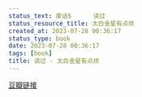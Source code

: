 ```yaml
---
status_text: 废话$      读过
status_resource_title: 太白金星有点烦
created_at: 2023-07-28 00:36:17
status_type: book
date: 2023-07-28 00:36:17
tags: [book]
title: 读过 - 太白金星有点烦
---
```

[豆瓣链接](https://book.douban.com/subject/36328704/)
